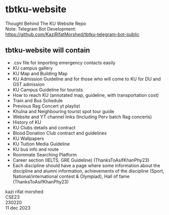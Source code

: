 # tbtku-website
Thought Behind The KU Website Repo  
Note: Telegram Bot Development:  https://github.com/KaziRifatMorshed/tbtku-telegram-bot-public 

## tbtku-website will contain  
- .csv file for importing emergency contacts easily
- KU campus gallery
- KU Map and Building Map
- KU Admission Guideline and for those who will come to KU for DU and GST admission
- KU Campus Guideline for tourists
- How to reach KU (annotated map, guideline, with transportation cost)
- Train and Bus Schedule
- Previous Rag Concert yt playlist
- Khulna and Neighbouring tourist spot tour guide
- Website and YT channel links (Including Perv batch Rag concerts)
- History of KU
- KU Clubs details and contract
- Blood Donation Club contract and guidelines
- KU Wallpapers
- KU Tuition Media Guideline
- KU bus info and route
- Roommate Searching Platform 
- Career section (IELTS, GRE Guideline) (ThanksToAsifKhanPhy23)
- Each discipline should have a page where some information about the discipline and alumni information, achievements of the discipline (Sport, National/international contest & Olympiad), Hall of fame (ThanksToAsifKhanPhy23)


kazi rifat morshed  
CSE23  
230220  
11 dec 2023
